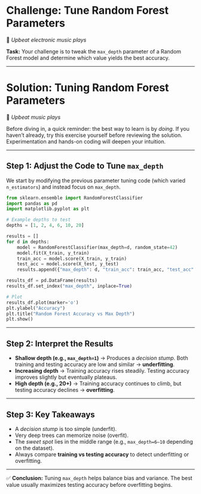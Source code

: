 # Challenge: Tune Random Forest Parameters

🎵 *Upbeat electronic music plays*

**Task:**
Your challenge is to tweak the `max_depth` parameter of a Random Forest model and determine which value yields the best accuracy.

---

# Solution: Tuning Random Forest Parameters

🎵 *Upbeat music plays*

Before diving in, a quick reminder: the best way to learn is by *doing*. If you haven’t already, try this exercise yourself before reviewing the solution. Experimentation and hands-on coding will deepen your intuition.

---

## Step 1: Adjust the Code to Tune `max_depth`

We start by modifying the previous parameter tuning code (which varied `n_estimators`) and instead focus on `max_depth`.

```python
from sklearn.ensemble import RandomForestClassifier
import pandas as pd
import matplotlib.pyplot as plt

# Example depths to test
depths = [1, 2, 4, 6, 10, 20]

results = []
for d in depths:
    model = RandomForestClassifier(max_depth=d, random_state=42)
    model.fit(X_train, y_train)
    train_acc = model.score(X_train, y_train)
    test_acc = model.score(X_test, y_test)
    results.append({"max_depth": d, "train_acc": train_acc, "test_acc": test_acc})

results_df = pd.DataFrame(results)
results_df.set_index("max_depth", inplace=True)

# Plot
results_df.plot(marker='o')
plt.ylabel("Accuracy")
plt.title("Random Forest Accuracy vs Max Depth")
plt.show()
```

---

## Step 2: Interpret the Results

* **Shallow depth (e.g., `max_depth=1`)** → Produces a *decision stump*. Both training and testing accuracy are low and similar → **underfitting**.
* **Increasing depth** → Training accuracy rises steadily. Testing accuracy improves slightly but eventually plateaus.
* **High depth (e.g., 20+)** → Training accuracy continues to climb, but testing accuracy declines → **overfitting**.

---

## Step 3: Key Takeaways

* A *decision stump* is too simple (underfit).
* Very deep trees can memorize noise (overfit).
* The *sweet spot* lies in the middle range (e.g., `max_depth=6–10` depending on the dataset).
* Always compare **training vs testing accuracy** to detect underfitting or overfitting.

---

✅ **Conclusion:** Tuning `max_depth` helps balance bias and variance. The best value usually maximizes testing accuracy before overfitting begins.

